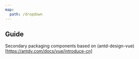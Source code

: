 ```yaml
---
map:
  path: /dropdown
---
```


## Guide

Secondary packaging components based on (antd-design-vue)[https://antdv.com/docs/vue/introduce-cn]
